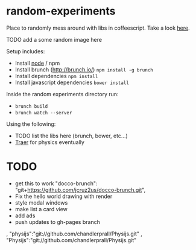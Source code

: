random-experiments
==================

Place to randomly mess around with libs in coffeescript.
Take a look [here](http://driedtoast.github.com/random-experiments).

TODO add a some random image here

Setup includes:
* Install [node](http://nodejs.org/) / npm
* Install brunch (http://brunch.io/) `npm install -g brunch`
* Install dependencies `npm install`
* Install javascript dependencies `bower install`

Inside the random experiments directory run:
* `brunch build`
* `brunch watch --server`


Using the following:
* TODO list the libs here (brunch, bower, etc...)
* [Traer](http://code.google.com/p/traer-js/) for physics eventually


# TODO #
* get this to work "docco-brunch": "git+https://github.com/jcruz2us/docco-brunch.git",
* Fix the hello world drawing with render
* style modal windows
* make list a card view
* add ads
* push updates to gh-pages branch


,
    "physijs":"git://github.com/chandlerprall/Physijs.git"
,
    "Physijs":"git://github.com/chandlerprall/Physijs.git"